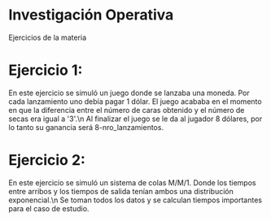 # Investigación Operativa
Ejercicios de la materia

# Ejercicio 1:
 En este ejercicio se simuló un juego donde se lanzaba una moneda. Por cada lanzamiento uno debía pagar 1 dólar. El juego acababa 
en el momento en que la diferencia entre el número de caras obtenido y el número de secas era igual a '3'.\n
 Al finalizar el juego se le da al jugador 8 dólares, por lo tanto su ganancia será 8-nro_lanzamientos.

# Ejercicio 2:
 En este ejercicio se simuló un sistema de colas M/M/1. Donde los tiempos entre arribos y los tiempos de salida tenían ambos una distribución exponencial.\n
 Se toman todos los datos y se calculan tiempos importantes para el caso de estudio.


